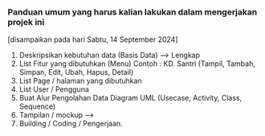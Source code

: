 ### Panduan umum yang harus kalian lakukan dalam mengerjakan projek ini

[disampaikan pada hari Sabtu, 14 September 2024]

1. Deskripsikan kebutuhan data (Basis Data) --> Lengkap
2. List Fitur yang dibutuhkan (Menu)
   Contoh : KD. Santri (Tampil, Tambah, Simpan, Edit, Ubah, Hapus, Detail)
3. List Page / halaman yang dibutuhkan
4. List User / Pengguna
5. Buat Alur Pengolahan Data
   Diagram UML (Usecase, Activity, Class, Sequence)
6. Tampilan / mockup -->
7. Building / Coding / Pengerjaan.
